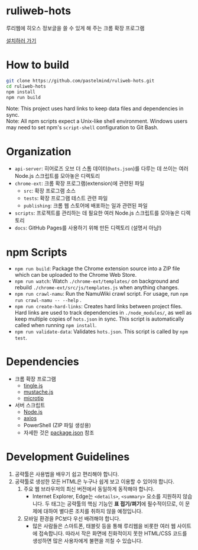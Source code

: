 # ruliweb-hots

루리웹에 히오스 정보글을 쓸 수 있게 해 주는 크롬 확장 프로그램

[설치하러 가기](https://chrome.google.com/webstore/detail/cnglbnilhbknecgmekgagelljoljcbfe)


# How to build

```bash
git clone https://github.com/pastelmind/ruliweb-hots.git
cd ruliweb-hots
npm install
npm run build
```

Note: This project uses hard links to keep data files and dependencies in sync.  
Note: All npm scripts expect a Unix-like shell environment. Windows users may need to set npm's `script-shell` configuration to Git Bash.


# Organization

* `api-server`: 히어로즈 오브 더 스톰 데이터(`hots.json`)를 다루는 데 쓰이는 여러 Node.js 스크립트를 모아놓은 디렉토리
* `chrome-ext`: 크롬 확장 프로그램(extension)에 관련된 파일
    * `src`: 확장 프로그램 소스
    * `tests`: 확장 프로그램 테스트 관련 파일
    * `publishing`: 크롬 웹 스토어에 배포하는 일과 관련된 파일
* `scripts`: 프로젝트를 관리하는 데 필요한 여러 Node.js 스크립트를 모아놓은 디렉토리
* `docs`: GitHub Pages를 사용하기 위해 만든 디렉토리 (설명서 아님!)


# npm Scripts

* `npm run build`: Package the Chrome extension source into a ZIP file which can be uploaded to the Chrome Web Store.
* `npm run watch`: Watch `./chrome-ext/templates/` on background and rebuild `./chrome-ext/src/js/templates.js` when anything changes.
* `npm run crawl-namu`: Run the NamuWiki crawl script. For usage, run `npm run crawl-namu -- --help` .
* `npm run create-hard-links`: Creates hard links between project files. Hard links are used to track dependencies in `./node_modules/`, as well as keep multiple copies of `hots.json` in sync. This script is automatically called when running `npm install`.
* `npm run validate-data`: Validates `hots.json`. This script is called by `npm test`.


# Dependencies

* 크롬 확장 프로그램
    * [tingle.js](https://robinparisi.github.io/tingle/)
    * [mustache.js](https://github.com/janl/mustache.js)
    * [microtip](https://github.com/ghosh/microtip/)
* 서버 스크립트
    * [Node.js](https://nodejs.org/)
    * [axios](https://github.com/axios/axios)
    * PowerShell (ZIP 파일 생성용)
    * 자세한 것은 [package.json](package.json) 참조


# Development Guidelines

1. 공략툴은 사용법을 배우기 쉽고 편리해야 합니다.
2. 공략툴로 생성한 모든 HTML은 누구나 쉽게 보고 이용할 수 있어야 합니다.
    1. 주요 웹 브라우저의 최신 버전에서 동일하게 동작해야 합니다.
        * Internet Explorer, Edge는 `<details>`, `<summary>` 요소를 지원하지 않습니다. 두 태그는 공략툴의 핵심 기능인 **표 접기/펴기**에 필수적이므로, 이 문제에 대하여 별다른 조치를 취하지 않을 예정입니다.
    2. 모바일 환경을 PC보다 우선 배려해야 합니다.
        * 많은 사람들은 스마트폰, 태블릿 등을 통해 루리웹을 비롯한 여러 웹 사이트에 접속합니다. 따라서 작은 화면에 친화적이지 못한 HTML/CSS 코드를 생성하면 많은 사용자에게 불편을 끼칠 수 있습니다.